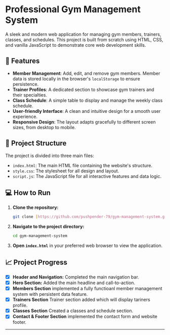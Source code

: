 # Professional Gym Management System

A sleek and modern web application for managing gym members, trainers, classes, and schedules. This project is built from scratch using HTML, CSS, and vanilla JavaScript to demonstrate core web development skills.

## 🚀 Features

- **Member Management**: Add, edit, and remove gym members. Member data is stored locally in the browser's `localStorage` to ensure persistence.
- **Trainer Profiles**: A dedicated section to showcase gym trainers and their specialties.
- **Class Schedule**: A simple table to display and manage the weekly class schedule.
- **User-friendly Interface**: A clean and intuitive design for a smooth user experience.
- **Responsive Design**: The layout adapts gracefully to different screen sizes, from desktop to mobile.

## 📁 Project Structure

The project is divided into three main files:
- `index.html`: The main HTML file containing the website's structure.
- `style.css`: The stylesheet for all design and layout.
- `script.js`: The JavaScript file for all interactive features and data logic.

## 💻 How to Run

1.  **Clone the repository:**
    ```bash
    git clone [https://github.com/pushpender-79/gym-management-system.git](https://github.com/pushpender-79/gym-management-system.git)
    ```
2.  **Navigate to the project directory:**
    ```bash
    cd gym-management-system
    ```
3.  **Open `index.html`** in your preferred web browser to view the application.

## 📈 Project Progress

- [x] **Header and Navigation:** Completed the main navigation bar.
- [x] **Hero Section:** Added the main headline and call-to-action.
- [x] **Members Section** implemented a fully functioanl member management system with persistent data feature.
- [x] **Trainers Section** Trainer section added which will display tariners profile.
- [x] **Classes Section** Created a classes and schedule section.
- [x] **Contact & Footer Section** implemented the contact form and website footer.

***

